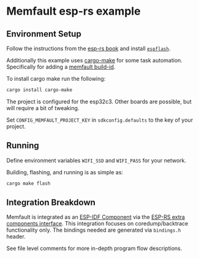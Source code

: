 # Memfault esp-rs example

## Environment Setup

Follow the instructions from the [esp-rs book](https://esp-rs.github.io/book/installation/index.html) and
install [`espflash`](https://esp-rs.github.io/book/tooling/espflash.html).

Additionally this example uses [cargo-make](https://github.com/sagiegurari/cargo-make) for some task
automation. Specifically for adding a [memfault build-id](https://pypi.org/project/mflt-build-id/).

To install cargo make run the following:

```bash
cargo install cargo-make
```

The project is configured for the esp32c3. Other boards are possible, but will require a bit of tweaking.

Set `CONFIG_MEMFAULT_PROJECT_KEY` in `sdkconfig.defaults` to the key of your project.

## Running

Define environment variables `WIFI_SSD` and `WIFI_PASS` for your network.

Building, flashing, and running is as simple as:

```bash
cargo make flash
```

## Integration Breakdown

Memfault is integrated as an
[ESP-IDF Component](https://docs.espressif.com/projects/esp-idf/en/latest/esp32/api-guides/tools/idf-component-manager.html) via the
[ESP-RS extra components interface](https://github.com/esp-rs/esp-idf-sys/blob/master/BUILD-OPTIONS.md#extra-esp-idf-components).
This integration focuses on coredump/backtrace functionality only. The bindings needed are generated via `bindings.h` header.

See file level comments for more in-depth program flow descriptions.
